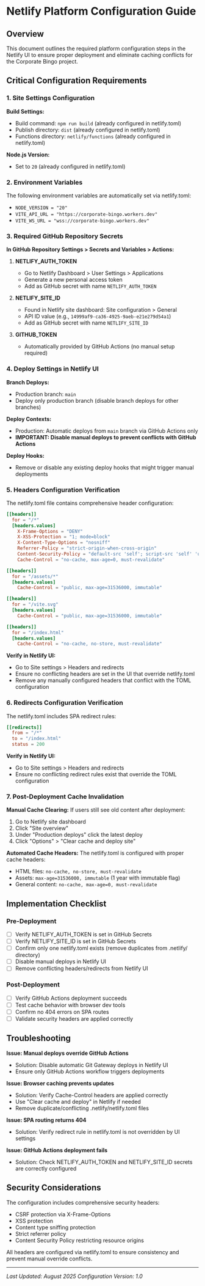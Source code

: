 # Netlify Platform Configuration Guide

## Overview
This document outlines the required platform configuration steps in the Netlify UI to ensure proper deployment and eliminate caching conflicts for the Corporate Bingo project.

## Critical Configuration Requirements

### 1. Site Settings Configuration

**Build Settings:**
- Build command: `npm run build` (already configured in netlify.toml)
- Publish directory: `dist` (already configured in netlify.toml)
- Functions directory: `netlify/functions` (already configured in netlify.toml)

**Node.js Version:**
- Set to `20` (already configured in netlify.toml)

### 2. Environment Variables
The following environment variables are automatically set via netlify.toml:
- `NODE_VERSION = "20"`
- `VITE_API_URL = "https://corporate-bingo.workers.dev"`  
- `VITE_WS_URL = "wss://corporate-bingo.workers.dev"`

### 3. Required GitHub Repository Secrets

**In GitHub Repository Settings > Secrets and Variables > Actions:**

1. **NETLIFY_AUTH_TOKEN**
   - Go to Netlify Dashboard > User Settings > Applications
   - Generate a new personal access token
   - Add as GitHub secret with name `NETLIFY_AUTH_TOKEN`

2. **NETLIFY_SITE_ID**
   - Found in Netlify site dashboard: Site configuration > General
   - API ID value (e.g., `14999af9-ca36-4925-9aeb-e21e279d54a1`)
   - Add as GitHub secret with name `NETLIFY_SITE_ID`

3. **GITHUB_TOKEN** 
   - Automatically provided by GitHub Actions (no manual setup required)

### 4. Deploy Settings in Netlify UI

**Branch Deploys:**
- Production branch: `main`
- Deploy only production branch (disable branch deploys for other branches)

**Deploy Contexts:**
- Production: Automatic deploys from `main` branch via GitHub Actions only
- **IMPORTANT: Disable manual deploys to prevent conflicts with GitHub Actions**

**Deploy Hooks:**
- Remove or disable any existing deploy hooks that might trigger manual deployments

### 5. Headers Configuration Verification

The netlify.toml file contains comprehensive header configuration:

```toml
[[headers]]
  for = "/*"
  [headers.values]
    X-Frame-Options = "DENY"
    X-XSS-Protection = "1; mode=block"
    X-Content-Type-Options = "nosniff"
    Referrer-Policy = "strict-origin-when-cross-origin"
    Content-Security-Policy = "default-src 'self'; script-src 'self' 'unsafe-inline'; style-src 'self' 'unsafe-inline'; connect-src 'self' wss://corporate-bingo.workers.dev https://corporate-bingo.workers.dev; img-src 'self' data:; font-src 'self'"
    Cache-Control = "no-cache, max-age=0, must-revalidate"

[[headers]]
  for = "/assets/*"
  [headers.values]
    Cache-Control = "public, max-age=31536000, immutable"

[[headers]]
  for = "/vite.svg"
  [headers.values]
    Cache-Control = "public, max-age=31536000, immutable"

[[headers]]
  for = "/index.html"
  [headers.values]
    Cache-Control = "no-cache, no-store, must-revalidate"
```

**Verify in Netlify UI:**
- Go to Site settings > Headers and redirects
- Ensure no conflicting headers are set in the UI that override netlify.toml
- Remove any manually configured headers that conflict with the TOML configuration

### 6. Redirects Configuration Verification

The netlify.toml includes SPA redirect rules:

```toml
[[redirects]]
  from = "/*"
  to = "/index.html"
  status = 200
```

**Verify in Netlify UI:**
- Go to Site settings > Headers and redirects
- Ensure no conflicting redirect rules exist that override the TOML configuration

### 7. Post-Deployment Cache Invalidation

**Manual Cache Clearing:**
If users still see old content after deployment:
1. Go to Netlify site dashboard
2. Click "Site overview"  
3. Under "Production deploys" click the latest deploy
4. Click "Options" > "Clear cache and deploy site"

**Automated Cache Headers:**
The netlify.toml is configured with proper cache headers:
- HTML files: `no-cache, no-store, must-revalidate`
- Assets: `max-age=31536000, immutable` (1 year with immutable flag)
- General content: `no-cache, max-age=0, must-revalidate`

## Implementation Checklist

### Pre-Deployment
- [ ] Verify NETLIFY_AUTH_TOKEN is set in GitHub Secrets
- [ ] Verify NETLIFY_SITE_ID is set in GitHub Secrets  
- [ ] Confirm only one netlify.toml exists (remove duplicates from .netlify/ directory)
- [ ] Disable manual deploys in Netlify UI
- [ ] Remove conflicting headers/redirects from Netlify UI

### Post-Deployment  
- [ ] Verify GitHub Actions deployment succeeds
- [ ] Test cache behavior with browser dev tools
- [ ] Confirm no 404 errors on SPA routes
- [ ] Validate security headers are applied correctly

## Troubleshooting

**Issue: Manual deploys override GitHub Actions**
- Solution: Disable automatic Git Gateway deploys in Netlify UI
- Ensure only GitHub Actions workflow triggers deployments

**Issue: Browser caching prevents updates**  
- Solution: Verify Cache-Control headers are applied correctly
- Use "Clear cache and deploy" in Netlify if needed
- Remove duplicate/conflicting .netlify/netlify.toml files

**Issue: SPA routing returns 404**
- Solution: Verify redirect rule in netlify.toml is not overridden by UI settings

**Issue: GitHub Actions deployment fails**
- Solution: Check NETLIFY_AUTH_TOKEN and NETLIFY_SITE_ID secrets are correctly configured

## Security Considerations

The configuration includes comprehensive security headers:
- CSRF protection via X-Frame-Options 
- XSS protection
- Content type sniffing protection
- Strict referrer policy
- Content Security Policy restricting resource origins

All headers are configured via netlify.toml to ensure consistency and prevent manual override conflicts.

---
*Last Updated: August 2025*
*Configuration Version: 1.0*